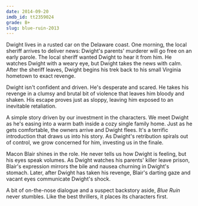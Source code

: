 ```yaml
---
date: 2014-09-20
imdb_id: tt2359024
grade: B+
slug: blue-ruin-2013
---
```


Dwight lives in a rusted car on the Delaware coast. One morning, the local sheriff arrives to deliver news: Dwight's parents' murderer will go free on an early parole. The local sheriff wanted Dwight to hear it from him. He watches Dwight with a weary eye, but Dwight takes the news with calm. After the sheriff leaves, Dwight begins his trek back to his small Virginia hometown to exact revenge.

<!-- end -->

Dwight isn't confident and driven. He's desperate and scared. He takes his revenge in a clumsy and brutal bit of violence that leaves him bloody and shaken. His escape proves just as sloppy, leaving him exposed to an inevitable retaliation.

A simple story driven by our investment in the characters. We meet Dwight as he's easing into a warm bath inside a cozy single family home. Just as he gets comfortable, the owners arrive and Dwight flees. It's a terrific introduction that draws us into his story. As Dwight's retribution spirals out of control, we grow concerned for him, investing us in the finale.

Macon Blair shines in the role. He never tells us how Dwight is feeling, but his eyes speak volumes. As Dwight watches his parents' killer leave prison, Blair's expression mirrors the bile and nausea churning in Dwight's stomach. Later, after Dwight has taken his revenge, Blair's darting gaze and vacant eyes communicate Dwight's shock.

A bit of on-the-nose dialogue and a suspect backstory aside, _Blue Ruin_ never stumbles. Like the best thrillers, it places its characters first.
